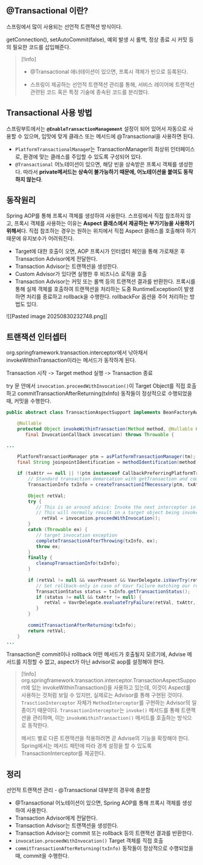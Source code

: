 ## @Transactional 이란?

스프링에서 많이 사용되는 선언적 트랜잭션 방식이다.

getConnection(), setAutoCommit(false), 예외 발생 시 롤백, 정상 종료 시 커밋 등의 필요한 코드를 삽입해준다.

> [!info]
> - @Transactional 애너테이션이 있으면, 프록시 객체가 빈으로 등록된다.
>     
> - 스프링이 제공하는 선언적 트랜잭션 관리를 통해, 서비스 레이어에 트랜잭션 관련된 코드 혹은 특정 기술에 종속된 코드를 분리했다.

## Transactional 사용 방법

스프링부트에서는 **`@EnableTransactionManagement`** 설정이 되어 있어서 자동으로 사용할 수 있으며, 입맛에 맞게 클래스 또는 메서드에 @Transactional을 사용하면 된다.

- `PlatformTransactionalManage`r는 TransactionManager의 최상위 인터페이스로, 환경에 맞는 클래스를 주입할 수 있도록 구성되어 있다.
- `@Transactional` 어노테이션이 있으면, 해당 빈을 상속받은 프록시 객체를 생성한다. 따라서 **private메서드는 상속이 불가능하기 때문에, 어노테이션을 붙여도 동작하지 않는다**.

## 동작원리

Spring AOP를 통해 프록시 객체를 생성하여 사용한다.
스프링에서 직접 참조하지 않고, 프록시 객체를 사용하는 이유는 **Aspect 클래스에서 제공하는 부가기능을 사용하기 위해서**다. 직접 참조하는 경우는 원하는 위치에서 직접 Aspect 클래스를 호출해야 하기 때문에 유지보수가 어려워진다.

- Target에 대한 호출이 오면, AOP 프록시가 인터셉터 체인을 통해 가로채온 후 Transaction Advisor에게 전달한다.
- Transaction Advisor는 트랜잭션을 생성한다.
- Custom Advisor가 있다면 실행한 후 비즈니스 로직을 호출
- Transaction Advisor는 커밋 또는 롤백 등의 트랜잭션 결과를 반환한다.
프록시를 통해 실제 객체를 호출하여 트랜잭션을 처리하는 도중 RuntimeException이 발생하면 처리를 종료하고 rollback을 수행한다. rollbackFor 옵션을 주어 처리하는 방법도 있다.

![[Pasted image 20250830232748.png]]

## 트랜잭션 인터셉터

org.springframework.transaction.interceptor에서 낚아채서 invokeWithinTransaction이라는 메서드가 동작하게 된다.

Transaction 시작 -> Target method 실행 -> Transaction 종료

try 문 안에서 `invocation.proceedWithInvocation()`이 Target Object를 직접 호출하고 commitTransactionAfterReturning(txInfo) 동작들이 정상적으로 수행되었을 때, 커밋을 수행한다.

```java
public abstract class TransactionAspectSupport implements BeanFactoryAware, InitializingBean {

	@Nullable  
	protected Object invokeWithinTransaction(Method method, @Nullable Class<?> targetClass,  
       final InvocationCallback invocation) throws Throwable {

...

	PlatformTransactionManager ptm = asPlatformTransactionManager(tm);  
	final String joinpointIdentification = methodIdentification(method, targetClass, txAttr);  
	  
	if (txAttr == null || !(ptm instanceof CallbackPreferringPlatformTransactionManager cpptm)) {  
	    // Standard transaction demarcation with getTransaction and commit/rollback calls.  
	    TransactionInfo txInfo = createTransactionIfNecessary(ptm, txAttr, joinpointIdentification);  
	  
	    Object retVal;  
	    try {  
	       // This is an around advice: Invoke the next interceptor in the chain.  
	       // This will normally result in a target object being invoked. 
	         retVal = invocation.proceedWithInvocation();  
	    }  
	    catch (Throwable ex) {  
	       // target invocation exception  
	       completeTransactionAfterThrowing(txInfo, ex);  
	       throw ex;  
	    }  
	    finally {  
	       cleanupTransactionInfo(txInfo);  
	    }  
	  
	    if (retVal != null && vavrPresent && VavrDelegate.isVavrTry(retVal)) {  
	       // Set rollback-only in case of Vavr failure matching our rollback rules...  
	       TransactionStatus status = txInfo.getTransactionStatus();  
	       if (status != null && txAttr != null) {  
	          retVal = VavrDelegate.evaluateTryFailure(retVal, txAttr, status);  
	       }  
	    }  
	  
	    commitTransactionAfterReturning(txInfo);  
	    return retVal;  
	}
...
```
Transaction은 commit이나 rollback 어떤 메서드가 호출될지 모르기에, Advise 메서드를 지정할 수 없고, aspect가 아닌 advisor로 aop를 설정해야 한다.

> [!info]
> org.springframework.transaction.interceptor.TransactionAspectSupport에 있는 invokeWithinTransaction()을 사용하고 있는데, 이것이 Aspect를 사용하는 것처럼 보일 수 있지만, 실제로는 Advisor를 통해 구현된 것이다. `TrasctionInterceptor` 자체가 `MethodInterceptor`를 구현하는 Advisor의 일종이기 때문이다.
> `TransactionInterceptor`는 `invoke()` 메서드를 통해 트랜잭션을 관리하며, 이는 `invokeWithinTransaction()` 메서드를 호출하는 방식으로 동작한다.
> 
> 메서드 별로 다른 트랜잭션을 적용하려면 곧 Advise의 기능을 확장해야 한다.
> Spring에서는 메서드 패턴에 따라 경계 설정을 할 수 있도록 TransactionInterceptor를 제공한다.

## 정리

선언적 트랜잭션 관리 - @Transactional 대부분의 경우에 충분함

- @Transactional 어노테이션이 있으면, Spring AOP를 통해 프록시 객체를 생성하여 사용한다.
- Transaction Advisor에게 전달한다.
- Transaction Advisor는 트랜잭션을 생성한다.
- Transaction Advisor는 commit 또는 rollback 등의 트랜잭션 결과를 반환한다.
- `invocation.proceedWithInvocation()` Target 객체를 직접 호출
- `commitTransactionAfterReturning(txInfo)` 동작들이 정상적으로 수행되었을 때, commit을 수행한다.